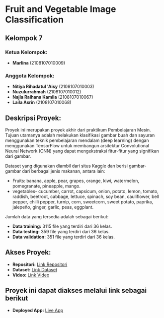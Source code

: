 # Fruit and Vegetable Image Classification

## Kelompok 7

### Ketua Kelompok:
- **Marlina** (2108107010009)

### Anggota Kelompok:
- **Nitiya Rihadatul 'Aisy** (2108107010003)
- **Nuzulurrahmah** (2108107010012)
- **Najla Raihana Kamila** (2108107010067)
- **Laila Asrin** (2108107010068)

## Deskripsi Proyek:
Proyek ini merupakan proyek akhir dari praktikum Pembelajaran Mesin. Tujuan utamanya adalah melakukan klasifikasi gambar buah dan sayuran menggunakan teknik pembelajaran mendalam (deep learning) dengan menggunakan TensorFlow untuk membangun arsitektur Convolutional Neural Network (CNN) yang dapat mengekstraksi fitur-fitur yang signifikan dari gambar.

Dataset yang digunakan diambil dari situs Kaggle dan berisi gambar-gambar dari berbagai jenis makanan, antara lain:

- Fruits: banana, apple, pear, grapes, orange, kiwi, watermelon, pomegranate, pineapple, mango.
- vegetables- cucumber, carrot, capsicum, onion, potato, lemon, tomato, raddish, beetroot, cabbage, lettuce, spinach, soy bean, cauliflower, bell pepper, chilli pepper, turnip, corn, sweetcorn, sweet potato, paprika, jalepeño, ginger, garlic, peas, eggplant.

Jumlah data yang tersedia adalah sebagai berikut:
- **Data training:** 3115 file yang terdiri dari 36 kelas.
- **Data testing:** 359 file yang terdiri dari 36 kelas.
- **Data validation:** 351 file yang terdiri dari 36 kelas.

## Akses Proyek:
- **Repositori:** [Link Repositori](https://github.com/marlinaa31/ImageClassification_ProyekAkhir_Kelompok7)
- **Dataset:** [Link Dataset](https://www.kaggle.com/datasets/kritikseth/fruit-and-vegetable-image-recognition)
- **Video:** [Link Video](#)


## Proyek ini dapat diakses melalui link sebagai berikut
- **Deployed App:** [Live App](https://marlinaa31-imageclassification-proyekakhir-kelompok7-app-zswcbb.streamlit.app/)  

